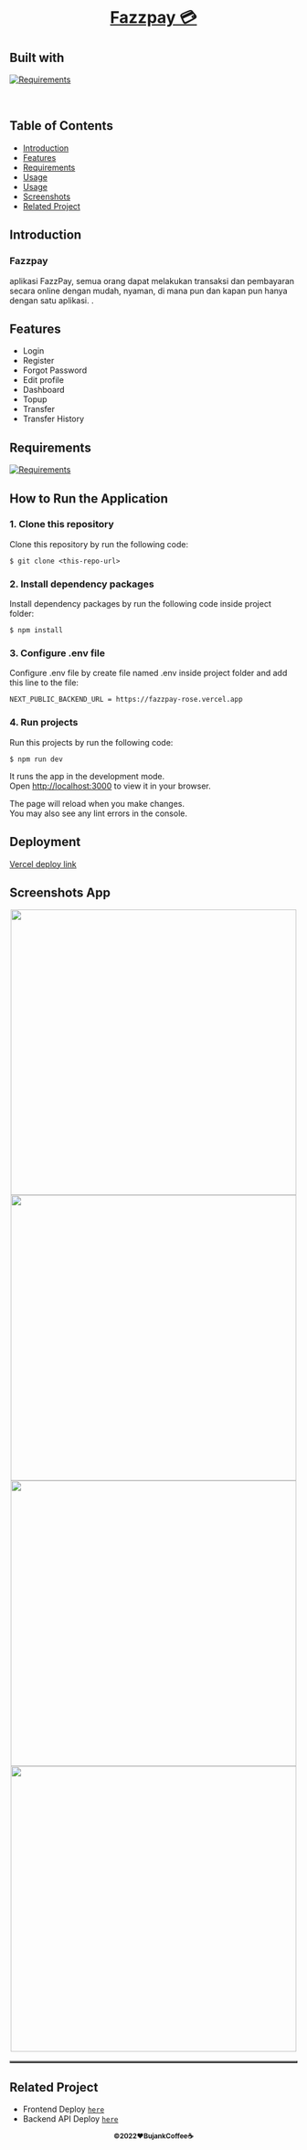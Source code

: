 <h1 align="center"><u>Fazzpay 💳</u></h1>
<p align="left">
<h2>Built with</h2>
</p>

[![Requirements](https://skillicons.dev/icons?i=react,next)](https://skillicons.dev)

<br>

## Table of Contents

-  [Introduction](#introduction)
-  [Features](#features)
-  [Requirements](#requirements)
-  [Usage](#How-to-Run-the-Application)
-  [Usage](#Development)
-  [Screenshots](#screenshots)
-  [Related Project](#related-project)

## Introduction

<h3>Fazzpay</h3>
<p>aplikasi FazzPay, semua orang dapat melakukan transaksi dan pembayaran secara online dengan mudah, nyaman, di mana pun dan kapan pun hanya dengan satu aplikasi.
.</p>

## Features

-  Login
-  Register
-  Forgot Password
-  Edit profile
-  Dashboard
-  Topup
-  Transfer
-  Transfer History

## Requirements

[![Requirements](https://skillicons.dev/icons?i=figma,vscode,vercel)](https://skillicons.dev)

## How to Run the Application

### 1. Clone this repository

Clone this repository by run the following code:

```
$ git clone <this-repo-url>
```

### 2. Install dependency packages

Install dependency packages by run the following code inside project folder:

```
$ npm install
```

### 3. Configure .env file

Configure .env file by create file named .env inside project folder and add this line to the file:

```
NEXT_PUBLIC_BACKEND_URL = https://fazzpay-rose.vercel.app
```

### 4. Run projects

Run this projects by run the following code:

```
$ npm run dev
```

It runs the app in the development mode.\
Open [http://localhost:3000](http://localhost:3000) to view it in your browser.

The page will reload when you make changes.\
You may also see any lint errors in the console.

## Deployment

[Vercel deploy link](https://fazzpay-nextjs.vercel.app/)

## Screenshots App

<table border="2">
    <div align="center">
        <img width="500" height="500" src="../fazzpay/src/assets/readme/Home.png">
        <img width="500" height="500" src="../fazzpay/src/assets/readme/Dashboard.png">
        <img width="500" height="500" src="../fazzpay/src/assets/readme/Profile.png">
        <img width="500" height="500" src="../fazzpay/src/assets/readme/Topup.png">
    </div>
</table>

## Related Project

-  Frontend Deploy [`here`](https://bujankcoffeereact.vercel.app/)
-  Backend API Deploy [`here`](https://bujankcoffeeapi.vercel.app/)

<p align="center"><sub><b>&copy;2022❤️BujankCoffee☕</b></sub></p>

